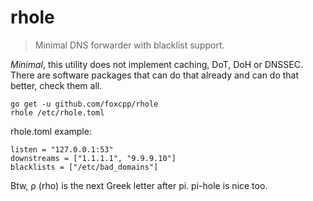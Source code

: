 # rhole

> Minimal DNS forwarder with blacklist support.

_Minimal_, this utility does not implement caching, DoT, DoH or DNSSEC. There
are software packages that can do that already and can do that better, check
them all.

```
go get -u github.com/foxcpp/rhole
rhole /etc/rhole.toml
```

rhole.toml example:
```
listen = "127.0.0.1:53"
downstreams = ["1.1.1.1", "9.9.9.10"]
blacklists = ["/etc/bad_domains"]
```

Btw, ρ (rho) is the next Greek letter after pi.
pi-hole is nice too.
